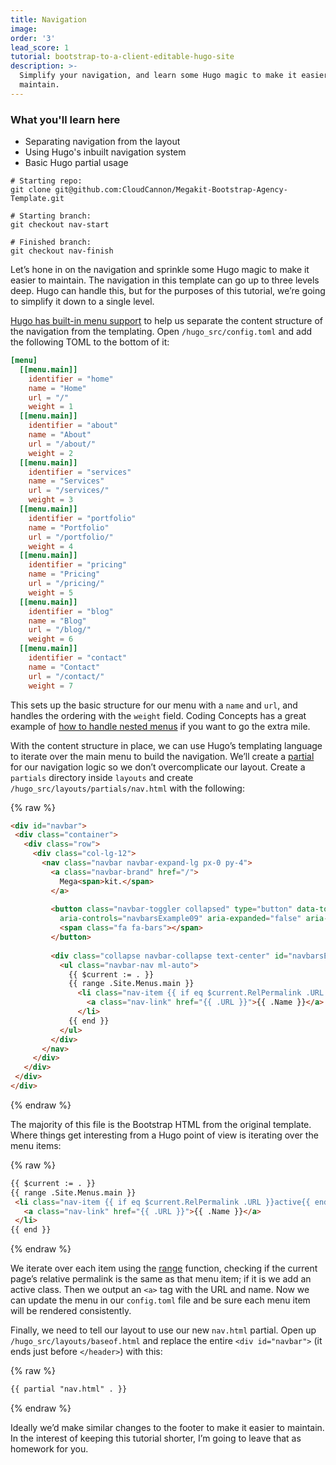 ```yaml
---
title: Navigation
image: 
order: '3'
lead_score: 1
tutorial: bootstrap-to-a-client-editable-hugo-site
description: >-
  Simplify your navigation, and learn some Hugo magic to make it easier to
  maintain.
---
```

### What you'll learn here

* Separating navigation from the layout
* Using Hugo's inbuilt navigation system
* Basic Hugo partial usage

```shell
# Starting repo:
git clone git@github.com:CloudCannon/Megakit-Bootstrap-Agency-Template.git

# Starting branch:
git checkout nav-start

# Finished branch:
git checkout nav-finish
```

Let’s hone in on the navigation and sprinkle some Hugo magic to make it easier to maintain. The navigation in this template can go up to three levels deep. Hugo can handle this, but for the purposes of this tutorial, we’re going to simplify it down to a single level.

[Hugo has built-in menu support](https://gohugo.io/content-management/menus/) to help us separate the content structure of the navigation from the templating. Open `/hugo_src/config.toml` and add the following TOML to the bottom of it:

```toml
[menu]
  [[menu.main]]
    identifier = "home"
    name = "Home"
    url = "/"
    weight = 1
  [[menu.main]]
    identifier = "about"
    name = "About"
    url = "/about/"
    weight = 2
  [[menu.main]]
    identifier = "services"
    name = "Services"
    url = "/services/"
    weight = 3
  [[menu.main]]
    identifier = "portfolio"
    name = "Portfolio"
    url = "/portfolio/"
    weight = 4
  [[menu.main]]
    identifier = "pricing"
    name = "Pricing"
    url = "/pricing/"
    weight = 5
  [[menu.main]]
    identifier = "blog"
    name = "Blog"
    url = "/blog/"
    weight = 6
  [[menu.main]]
    identifier = "contact"
    name = "Contact"
    url = "/contact/"
    weight = 7
```

This sets up the basic structure for our menu with a `name` and `url`, and handles the ordering with the `weight` field. Coding Concepts has a great example of [how to handle nested menus](https://codingnconcepts.com/hugo/nested-menu-hugo/) if you want to go the extra mile.

With the content structure in place, we can use Hugo’s templating language to iterate over the main menu to build the navigation. We’ll create a [partial](https://cloudcannon.com/community/learn/hugo-tutorial/hugo-partials/) for our navigation logic so we don’t overcomplicate our layout. Create a `partials` directory inside `layouts` and create `/hugo_src/layouts/partials/nav.html` with the following:

{% raw %}
 ```html
<div id="navbar">
  <div class="container">
    <div class="row">
      <div class="col-lg-12">
        <nav class="navbar navbar-expand-lg px-0 py-4">
          <a class="navbar-brand" href="/">
            Mega<span>kit.</span>
          </a>
    
          <button class="navbar-toggler collapsed" type="button" data-toggle="collapse" data-target="#navbarsExample09"
            aria-controls="navbarsExample09" aria-expanded="false" aria-label="Toggle navigation">
            <span class="fa fa-bars"></span>
          </button>
    
          <div class="collapse navbar-collapse text-center" id="navbarsExample09">
            <ul class="navbar-nav ml-auto">
              {{ $current := . }}
              {{ range .Site.Menus.main }}
                <li class="nav-item {{ if eq $current.RelPermalink .URL }}active{{ end }}">
                  <a class="nav-link" href="{{ .URL }}">{{ .Name }}</a>
                </li>
              {{ end }}
            </ul>
          </div>
        </nav>
      </div>
    </div>
  </div>
</div>
```
{% endraw %}

The majority of this file is the Bootstrap HTML from the original template. Where things get interesting from a Hugo point of view is iterating over the menu items:

{% raw %}
 ```html
{{ $current := . }}
{{ range .Site.Menus.main }}
  <li class="nav-item {{ if eq $current.RelPermalink .URL }}active{{ end }}">
    <a class="nav-link" href="{{ .URL }}">{{ .Name }}</a>
  </li>
{{ end }}
```
{% endraw %}

We iterate over each item using the [range](https://gohugo.io/functions/range/) function, checking if the current page’s relative permalink is the same as that menu item; if it is we add an active class. Then we output an `<a>` tag with the URL and name. Now we can update the menu in our `config.toml` file and be sure each menu item will be rendered consistently.

Finally, we need to tell our layout to use our new `nav.html` partial. Open up `/hugo_src/layouts/baseof.html` and replace the entire `<div id="navbar">` (it ends just before `</header>`) with this:

{% raw %}
 ```html
{{ partial "nav.html" . }}
```
{% endraw %}

Ideally we’d make similar changes to the footer to make it easier to maintain. In the interest of keeping this tutorial shorter, I’m going to leave that as homework for you.
